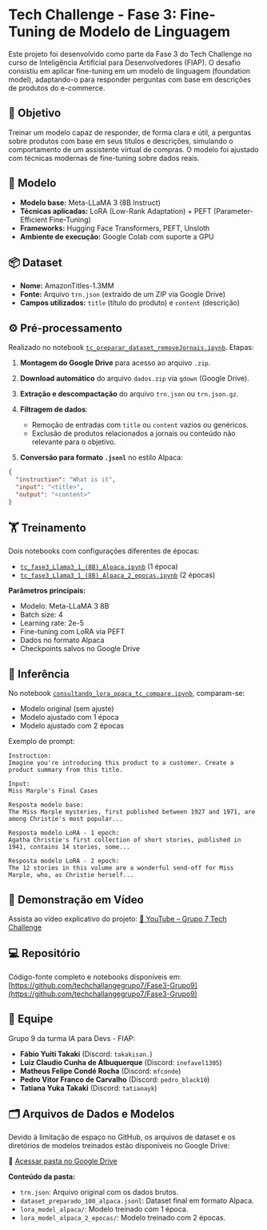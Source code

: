 # Tech Challenge - Fase 3: Fine-Tuning de Modelo de Linguagem

Este projeto foi desenvolvido como parte da Fase 3 do Tech Challenge no curso de Inteligência Artificial para Desenvolvedores (FIAP). O desafio consistiu em aplicar fine-tuning em um modelo de linguagem (foundation model), adaptando-o para responder perguntas com base em descrições de produtos do e-commerce.

## 🎯 Objetivo

Treinar um modelo capaz de responder, de forma clara e útil, a perguntas sobre produtos com base em seus títulos e descrições, simulando o comportamento de um assistente virtual de compras. O modelo foi ajustado com técnicas modernas de fine-tuning sobre dados reais.

## 🧠 Modelo

- **Modelo base:** Meta-LLaMA 3 (8B Instruct)
- **Técnicas aplicadas:** LoRA (Low-Rank Adaptation) + PEFT (Parameter-Efficient Fine-Tuning)
- **Frameworks:** Hugging Face Transformers, PEFT, Unsloth
- **Ambiente de execução:** Google Colab com suporte a GPU

## 📦 Dataset

- **Nome:** AmazonTitles-1.3MM
- **Fonte:** Arquivo `trn.json` (extraído de um ZIP via Google Drive)
- **Campos utilizados:** `title` (título do produto) e `content` (descrição)

## ⚙️ Pré-processamento

Realizado no notebook [`tc_preparar_dataset_removeJornais.ipynb`](https://github.com/techchallangegrupo7/Fase3-Grupo9/blob/main/Llama3.18bAlpaca/tc_preparar_dataset_removeJornais.ipynb). Etapas:

1. **Montagem do Google Drive** para acesso ao arquivo `.zip`.
2. **Download automático** do arquivo `dados.zip` via `gdown` (Google Drive).
3. **Extração e descompactação** do arquivo `trn.json` ou `trn.json.gz`.
4. **Filtragem de dados**:

   - Remoção de entradas com `title` ou `content` vazios ou genéricos.
   - Exclusão de produtos relacionados a jornais ou conteúdo não relevante para o objetivo.
5. **Conversão para formato `.jsonl`** no estilo Alpaca:

```json
{
  "instruction": "What is it",
  "input": "<title>",
  "output": "<content>"
}
```

## 🏋️ Treinamento

Dois notebooks com configurações diferentes de épocas:

- [`tc_fase3_Llama3_1_(8B)_Alpaca.ipynb`](https://github.com/techchallangegrupo7/Fase3-Grupo9/blob/main/Llama3.18bAlpaca/tc_fase3_Llama3_1_(8B)_Alpaca.ipynb) (1 época)
- [`tc_fase3_Llama3_1_(8B)_Alpaca_2_epocas.ipynb`](https://github.com/techchallangegrupo7/Fase3-Grupo9/blob/main/Llama3.18bAlpaca/tc_fase3_Llama3_1_(8B)_Alpaca_2_epocas.ipynb) (2 épocas)

**Parâmetros principais:**

- Modelo: Meta-LLaMA 3 8B
- Batch size: 4
- Learning rate: 2e-5
- Fine-tuning com LoRA via PEFT
- Dados no formato Alpaca
- Checkpoints salvos no Google Drive

## 🤖 Inferência

No notebook [`consultando_lora_opaca_tc_compare.ipynb`](https://github.com/techchallangegrupo7/Fase3-Grupo9/blob/main/Llama3.18bAlpaca/consultando_lora_opaca_tc_compare.ipynb), comparam-se:

- Modelo original (sem ajuste)
- Modelo ajustado com 1 época
- Modelo ajustado com 2 épocas

Exemplo de prompt:

```
Instruction:
Imagine you're introducing this product to a customer. Create a product summary from this title.

Input:
Miss Marple's Final Cases

Resposta modelo base:
The Miss Marple mysteries, first published between 1927 and 1971, are among Christie's most popular...

Resposta modelo LoRA - 1 epoch:
Agatha Christie's first collection of short stories, published in 1941, contains 14 stories, some...

Resposta modelo LoRA - 2 epoch:
The 12 stories in this volume are a wonderful send-off for Miss Marple, who, as Christie herself...
```

## 🎥 Demonstração em Vídeo

Assista ao vídeo explicativo do projeto:
[🔗 YouTube – Grupo 7 Tech Challenge](https://www.youtube.com/@Grupo7TechChallenge-IAparaDevs)

## 💻 Repositório

Código-fonte completo e notebooks disponíveis em:
[https://github.com/techchallangegrupo7/Fase3-Grupo9](https://github.com/techchallangegrupo7/Fase3-Grupo9)

## 👥 Equipe

Grupo 9 da turma IA para Devs - FIAP:

- **Fábio Yuiti Takaki** (Discord: `takakisan.`)
- **Luiz Claudio Cunha de Albuquerque** (Discord: `inefavel1305`)
- **Matheus Felipe Condé Rocha** (Discord: `mfconde`)
- **Pedro Vitor Franco de Carvalho** (Discord: `pedro_black10`)
- **Tatiana Yuka Takaki** (Discord: `tatianayk`)

## 🗂️ Arquivos de Dados e Modelos 

Devido à limitação de espaço no GitHub, os arquivos de dataset e os diretórios de modelos treinados estão disponíveis no Google Drive:

🔗 [Acessar pasta no Google Drive](https://drive.google.com/drive/folders/1-i7qAsALs1fy6cTVrHoo9Ggg8-Nzoccl?usp=drive_link)

**Conteúdo da pasta:**

- `trn.json`: Arquivo original com os dados brutos.
- `dataset_preparado_100_alpaca.jsonl`: Dataset final em formato Alpaca.
- `lora_model_alpaca/`: Modelo treinado com 1 época.
- `lora_model_alpaca_2_epocas/`: Modelo treinado com 2 épocas.
